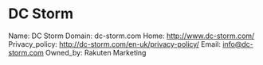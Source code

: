 
# DC Storm

Name: DC Storm
Domain: dc-storm.com
Home: http://www.dc-storm.com/
Privacy_policy: http://dc-storm.com/en-uk/privacy-policy/
Email: info@dc-storm.com
Owned_by: Rakuten Marketing
